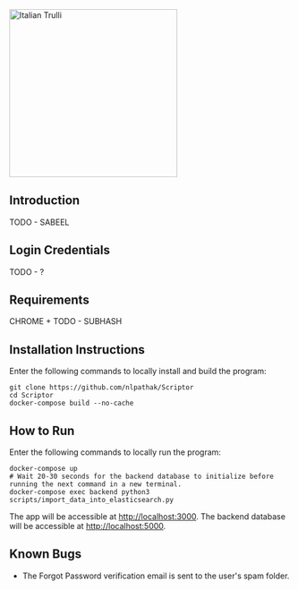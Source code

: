 <img src="https://github.com/nlpathak/Scriptor/blob/master/scriptor-app/src/assets/Logo.png" alt="Italian Trulli" width=300px>

## Introduction
TODO - SABEEL

## Login Credentials
TODO - ?

## Requirements
CHROME + TODO - SUBHASH


## Installation Instructions
Enter the following commands to locally install and build the program:
```shell
git clone https://github.com/nlpathak/Scriptor
cd Scriptor
docker-compose build --no-cache
```

## How to Run
Enter the following commands to locally run the program:
```shell
docker-compose up
# Wait 20-30 seconds for the backend database to initialize before running the next command in a new terminal.
docker-compose exec backend python3 scripts/import_data_into_elasticsearch.py
```

The app will be accessible at [http://localhost:3000](http://localhost:3000). The backend database will be accessible at [http://localhost:5000](http://localhost:5000).

## Known Bugs
* The Forgot Password verification email is sent to the user's spam folder.
